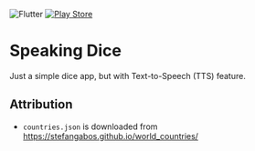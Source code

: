 ![Flutter](https://img.shields.io/badge/Flutter-3.19-%2302569B.svg?style=for-the-badge&logo=Flutter&logoColor=white)
[![Play Store](https://img.shields.io/badge/Google_Play-414141?style=for-the-badge&logo=google-play&logoColor=white)](https://play.google.com/store/apps/details?id=com.iqfareez.speaking_dice&utm_source=github&pcampaignid=pcampaignidMKT-Other-global-all-co-prtnr-py-PartBadge-Mar2515-1)

# Speaking Dice

Just a simple dice app, but with Text-to-Speech (TTS) feature.

## Attribution

- `countries.json` is downloaded from https://stefangabos.github.io/world_countries/
